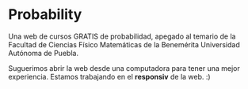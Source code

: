 # Probability
Una web de cursos GRATIS de probabilidad, apegado al temario de la Facultad de Ciencias Físico Matemáticas de la Benemérita Universidad Autónoma de Puebla.

Suguerimos abrir la web desde una computadora para tener una mejor experiencia. Estamos trabajando en el **responsiv** de la web. :)
